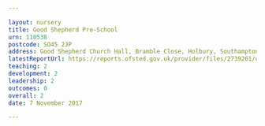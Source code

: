 ```yaml
---

layout: nursery
title: Good Shepherd Pre-School
urn: 110538
postcode: SO45 2JP
address: Good Shepherd Church Hall, Bramble Close, Holbury, Southampton, Hampshire, SO45 2JP
latestReportUrl: https://reports.ofsted.gov.uk/provider/files/2739261/urn/110538.pdf
teaching: 2
development: 2
leadership: 2
outcomes: 0
overall: 2
date: 7 November 2017

---
```


